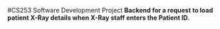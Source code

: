 #CS253 Software Development Project
**Backend for a request to load patient X-Ray details when X-Ray staff enters the Patient ID.**
